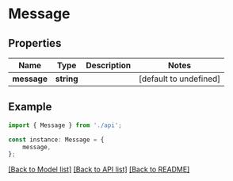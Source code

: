 # Message


## Properties

Name | Type | Description | Notes
------------ | ------------- | ------------- | -------------
**message** | **string** |  | [default to undefined]

## Example

```typescript
import { Message } from './api';

const instance: Message = {
    message,
};
```

[[Back to Model list]](../README.md#documentation-for-models) [[Back to API list]](../README.md#documentation-for-api-endpoints) [[Back to README]](../README.md)
